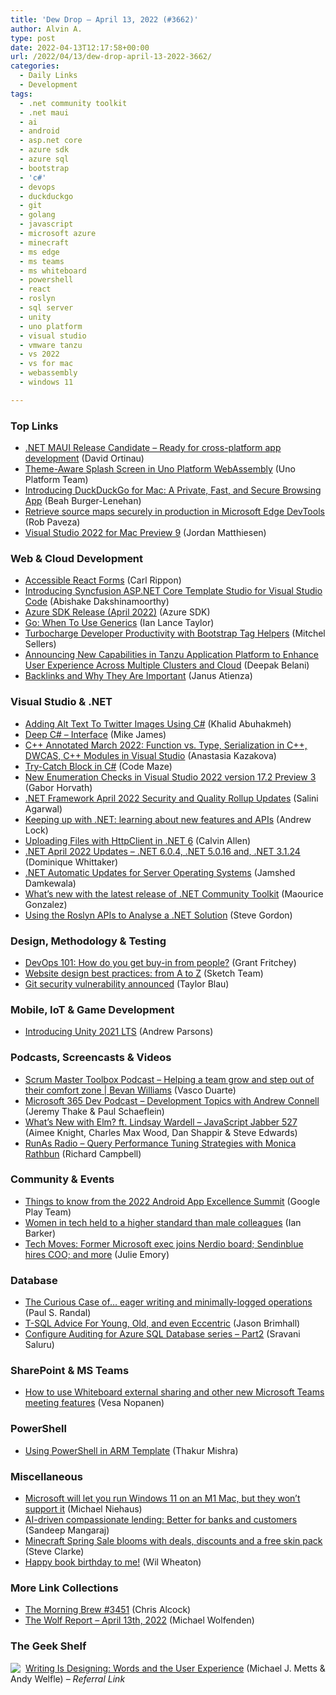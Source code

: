 ```yaml
---
title: 'Dew Drop – April 13, 2022 (#3662)'
author: Alvin A.
type: post
date: 2022-04-13T12:17:58+00:00
url: /2022/04/13/dew-drop-april-13-2022-3662/
categories:
  - Daily Links
  - Development
tags:
  - .net community toolkit
  - .net maui
  - ai
  - android
  - asp.net core
  - azure sdk
  - azure sql
  - bootstrap
  - 'c#'
  - devops
  - duckduckgo
  - git
  - golang
  - javascript
  - microsoft azure
  - minecraft
  - ms edge
  - ms teams
  - ms whiteboard
  - powershell
  - react
  - roslyn
  - sql server
  - unity
  - uno platform
  - visual studio
  - vmware tanzu
  - vs 2022
  - vs for mac
  - webassembly
  - windows 11

---
```

### <a name="top"></a>Top Links

  * <a href="https://devblogs.microsoft.com/dotnet/dotnet-maui-rc-1/?WT.mc_id=DOP-MVP-4025064" target="_blank" rel="noopener">.NET MAUI Release Candidate – Ready for cross-platform app development</a> (David Ortinau)
  * <a href="https://platform.uno/blog/theme-aware-splash-screen-in-uno-platform-webassembly/" target="_blank" rel="noopener">Theme-Aware Splash Screen in Uno Platform WebAssembly</a> (Uno Platform Team)
  * <a href="https://spreadprivacy.com/introducing-duckduckgo-for-mac/" target="_blank" rel="noopener">Introducing DuckDuckGo for Mac: A Private, Fast, and Secure Browsing App</a> (Beah Burger-Lenehan)
  * <a href="https://blogs.windows.com/msedgedev/2022/04/12/retrieve-source-maps-securely-in-production-in-microsoft-edge-devtools/?WT.mc_id=WD-MVP-4025064" target="_blank" rel="noopener">Retrieve source maps securely in production in Microsoft Edge DevTools</a> (Rob Paveza)
  * <a href="https://devblogs.microsoft.com/visualstudio/visual-studio-2022-for-mac-preview-9/?WT.mc_id=DOP-MVP-4025064" target="_blank" rel="noopener">Visual Studio 2022 for Mac Preview 9</a> (Jordan Matthiesen)



### <a name="web"></a>Web & Cloud Development

  * <a href="https://www.carlrippon.com/accessible-react-forms/" target="_blank" rel="noopener">Accessible React Forms</a> (Carl Rippon)
  * <a href="https://www.syncfusion.com/blogs/post/introducing-syncfusion-asp-net-core-template-studio-for-visual-studio-code.aspx" target="_blank" rel="noopener">Introducing Syncfusion ASP.NET Core Template Studio for Visual Studio Code</a> (Abishake Dakshinamoorthy)
  * <a href="https://devblogs.microsoft.com/azure-sdk/azure-sdk-release-april-2022/?WT.mc_id=DOP-MVP-4025064" target="_blank" rel="noopener">Azure SDK Release (April 2022)</a> (Azure SDK)
  * <a href="https://go.dev/blog/when-generics" target="_blank" rel="noopener">Go: When To Use Generics</a> (Ian Lance Taylor)
  * <a href="https://www.mitchelsellers.com/blog/article/turbocharge-developer-productivity-with-bootstrap-tag-helpers" target="_blank" rel="noopener">Turbocharge Developer Productivity with Bootstrap Tag Helpers</a> (Mitchel Sellers)
  * <a href="https://tanzu.vmware.com/content/home-page/vmware-tanzu-application-platform-1-1-release" target="_blank" rel="noopener">Announcing New Capabilities in Tanzu Application Platform to Enhance User Experience Across Multiple Clusters and Cloud</a> (Deepak Belani)
  * <a href="https://learningjquery.com/2022/04/backlinks-and-why-they-are-important" target="_blank" rel="noopener">Backlinks and Why They Are Important</a> (Janus Atienza)



### <a name="dotnet"></a>Visual Studio & .NET

  * <a href="https://khalidabuhakmeh.com/adding-alt-text-to-twitter-images-using-csharp" target="_blank" rel="noopener">Adding Alt Text To Twitter Images Using C#</a> (Khalid Abuhakmeh)
  * <a href="http://www.i-programmer.info/programming/c/15350-deep-c-interface.html" target="_blank" rel="noopener">Deep C# &#8211; Interface</a> (Mike James)
  * <a href="https://blog.jetbrains.com/clion/2022/04/cpp-annotated-march-2022/" target="_blank" rel="noopener">C++ Annotated March 2022: Function vs. Type, Serialization in C++, DWCAS, C++ Modules in Visual Studio</a> (Anastasia Kazakova)
  * <a href="https://code-maze.com/try-catch-block-csharp/" target="_blank" rel="noopener">Try-Catch Block in C#</a> (Code Maze)
  * <a href="https://devblogs.microsoft.com/cppblog/new-enumeration-checks-in-visual-studio-2022-version-17-2-preview-3/?WT.mc_id=DOP-MVP-4025064" target="_blank" rel="noopener">New Enumeration Checks in Visual Studio 2022 version 17.2 Preview 3</a> (Gabor Horvath)
  * <a href="https://devblogs.microsoft.com/dotnet/dotnet-framework-april-2022-updates/?WT.mc_id=DOP-MVP-4025064" target="_blank" rel="noopener">.NET Framework April 2022 Security and Quality Rollup Updates</a> (Salini Agarwal)
  * <a href="https://andrewlock.net/keeping-up-with-dotnet-learning-about-new-features-and-apis/" target="_blank" rel="noopener">Keeping up with .NET: learning about new features and APIs</a> (Andrew Lock)
  * <a href="https://www.codingwithcalvin.net/uploading-files-with-httpclient-in-net-6/" target="_blank" rel="noopener">Uploading Files with HttpClient in .NET 6</a> (Calvin Allen)
  * <a href="https://devblogs.microsoft.com/dotnet/april-2022-updates/?WT.mc_id=DOP-MVP-4025064" target="_blank" rel="noopener">.NET April 2022 Updates – .NET 6.0.4, .NET 5.0.16 and, .NET 3.1.24</a> (Dominique Whittaker)
  * <a href="https://devblogs.microsoft.com/dotnet/server-operating-systems-auto-updates/?WT.mc_id=DOP-MVP-4025064" target="_blank" rel="noopener">.NET Automatic Updates for Server Operating Systems</a> (Jamshed Damkewala)
  * <a href="https://www.onmsft.com/dev/whats-new-with-the-latest-release-of-net-community-toolkit" target="_blank" rel="noopener">What&#8217;s new with the latest release of .NET Community Toolkit</a> (Maourice Gonzalez)
  * <a href="https://www.stevejgordon.co.uk/using-the-roslyn-apis-to-analyse-a-dotnet-solution" target="_blank" rel="noopener">Using the Roslyn APIs to Analyse a .NET Solution</a> (Steve Gordon)



### <a name="design"></a>Design, Methodology & Testing

  * <a href="https://www.red-gate.com/blog/database-devops/devops-101-how-do-you-get-buy-in-from-people" target="_blank" rel="noopener">DevOps 101: How do you get buy-in from people?</a> (Grant Fritchey)
  * <a href="https://www.sketch.com/blog/2022/04/12/website-design/" target="_blank" rel="noopener">Website design best practices: from A to Z</a> (Sketch Team)
  * <a href="https://github.blog/2022-04-12-git-security-vulnerability-announced/" target="_blank" rel="noopener">Git security vulnerability announced</a> (Taylor Blau)



### <a name="mobile"></a>Mobile, IoT & Game Development

  * <a href="https://blog.unity.com/news/introducing-unity-2021-lts" target="_blank" rel="noopener">Introducing Unity 2021 LTS</a> (Andrew Parsons)



### <a name="podcasts"></a>Podcasts, Screencasts & Videos

  * <a href="https://scrummastertoolbox.libsyn.com/helping-a-team-grow-and-step-out-of-their-comfort-zone-bevan-williams" target="_blank" rel="noopener">Scrum Master Toolbox Podcast &#8211; Helping a team grow and step out of their comfort zone | Bevan Williams</a> (Vasco Duarte)
  * <a href="https://www.m365devpodcast.com/e/development-topics-with-andrew-connell/" target="_blank" rel="noopener">Microsoft 365 Dev Podcast &#8211; Development Topics with Andrew Connell</a> (Jeremy Thake & Paul Schaeflein)
  * <a href="https://javascriptjabber.com/what-s-new-with-elm-ft-lindsay-wardell-jsj-527" target="_blank" rel="noopener">What&#8217;s New with Elm? ft. Lindsay Wardell &#8211; JavaScript Jabber 527</a> (Aimee Knight, Charles Max Wood, Dan Shappir & Steve Edwards)
  * <a href="https://runasradio.com/Shows/Show/823" target="_blank" rel="noopener">RunAs Radio &#8211; Query Performance Tuning Strategies with Monica Rathbun</a> (Richard Campbell)



### <a name="events"></a>Community & Events

  * <a href="http://android-developers.googleblog.com/2022/04/aes22-blog-recap.html" target="_blank" rel="noopener">Things to know from the 2022 Android App Excellence Summit</a> (Google Play Team)
  * <a href="https://betanews.com/2022/04/12/women-in-tech-held-to-a-higher-standard-than-male-colleagues/" target="_blank" rel="noopener">Women in tech held to a higher standard than male colleagues</a> (Ian Barker)
  * <a href="https://www.geekwire.com/2022/tech-moves-former-microsoft-exec-joins-nerdio-board-sendinblue-hires-coo-and-more/" target="_blank" rel="noopener">Tech Moves: Former Microsoft exec joins Nerdio board; Sendinblue hires COO; and more</a> (Julie Emory)



### <a name="sql"></a>Database

  * <a href="https://www.sqlskills.com/blogs/paul/the-curious-case-of-eager-writing-and-minimally-logged-operations/" target="_blank" rel="noopener">The Curious Case of… eager writing and minimally-logged operations</a> (Paul S. Randal)
  * <a href="https://www.sqlservercentral.com/blogs/t-sql-advice-for-young-old-and-even-eccentric" target="_blank" rel="noopener">T-SQL Advice For Young, Old, and even Eccentric</a> (Jason Brimhall)
  * <a href="https://techcommunity.microsoft.com/t5/azure-sql-blog/configure-auditing-for-azure-sql-database-series-part2/ba-p/3284248?WT.mc_id=DOP-MVP-4025064" target="_blank" rel="noopener">Configure Auditing for Azure SQL Database series &#8211; Part2</a> (Sravani Saluru)



### <a name="sp"></a>SharePoint & MS Teams

  * <a href="https://mymetaverseday.com/2022/04/12/new-to-meetings/" target="_blank" rel="noopener">How to use Whiteboard external sharing and other new Microsoft Teams meeting features</a> (Vesa Nopanen)



### <a name="ps"></a>PowerShell

  * <a href="https://techcommunity.microsoft.com/t5/azure-paas-blog/using-powershell-in-arm-template/ba-p/3277600?WT.mc_id=DOP-MVP-4025064" target="_blank" rel="noopener">Using PowerShell in ARM Template</a> (Thakur Mishra)



### <a name="misc"></a>Miscellaneous

  * <a href="https://oofhours.com/2022/04/12/microsoft-will-let-you-run-windows-11-on-an-m1-mac-but-they-wont-support-it/" target="_blank" rel="noopener">Microsoft will let you run Windows 11 on an M1 Mac, but they won’t support it</a> (Michael Niehaus)
  * <a href="https://cloudblogs.microsoft.com/industry-blog/microsoft-in-business/financial-services/2022/04/12/ai-driven-compassionate-lending-better-for-banks-and-customers/?WT.mc_id=DOP-MVP-4025064" target="_blank" rel="noopener">AI-driven compassionate lending: Better for banks and customers</a> (Sandeep Mangaraj)
  * <a href="https://blogs.windows.com/windowsexperience/2022/04/12/minecraft-spring-sale-blooms-with-deals-discounts-and-a-free-skin-pack/?WT.mc_id=WD-MVP-4025064" target="_blank" rel="noopener">Minecraft Spring Sale blooms with deals, discounts and a free skin pack</a> (Steve Clarke)
  * <a href="https://wilwheaton.net/2022/04/happy-book-birthday-to-me/" target="_blank" rel="noopener">Happy book birthday to me!</a> (Wil Wheaton)



### <a name="links"></a>More Link Collections

  * <a href="https://blog.cwa.me.uk/2022/04/13/the-morning-brew-3451/" target="_blank" rel="noopener">The Morning Brew #3451</a> (Chris Alcock)
  * <a href="https://michael-wolfenden.github.io/2022/04/13/april-13th-2022/" target="_blank" rel="noopener">The Wolf Report &#8211; April 13th, 2022</a> (Michael Wolfenden)



### <a name="shelf"></a>The Geek Shelf

<a href="https://www.amazon.com/dp/1933820667/?tag=amavin-20" target="_blank" rel="noopener"><img decoding="async" align="left" style="margin: 0px 4px 0px 0px; border: 0px currentcolor; border-image: none; float: left; display: inline; background-image: none;" src="https://m.media-amazon.com/images/I/41gGLB3dk3S._SS135_.jpg" border="0" /></a>&nbsp;<a href="https://www.amazon.com/dp/1933820667/?tag=amavin-20" target="_blank" rel="noopener">Writing Is Designing: Words and the User Experience</a> (Michael J. Metts & Andy Welfle) _&#8211; Referral Link_